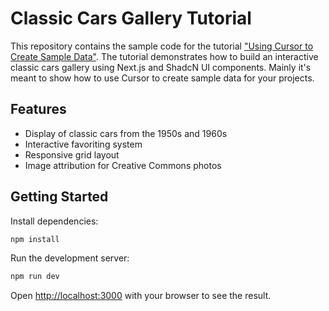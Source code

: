 # Classic Cars Gallery Tutorial

This repository contains the sample code for the tutorial ["Using Cursor to Create Sample Data"](https://newsletter.specstory.com/p/using-cursor-to-create-sample-data). The tutorial demonstrates how to build an interactive classic cars gallery using Next.js and ShadcN UI components. Mainly it's meant to show how to use Cursor to create sample data for your projects.

## Features
- Display of classic cars from the 1950s and 1960s
- Interactive favoriting system
- Responsive grid layout
- Image attribution for Creative Commons photos

## Getting Started

Install dependencies:

```bash
npm install
```

Run the development server:

```bash
npm run dev
```

Open [http://localhost:3000](http://localhost:3000) with your browser to see the result.
